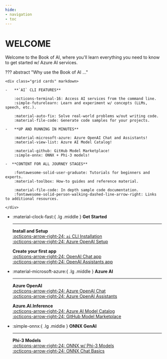 ```yaml
---
hide:
- navigation
- toc
---
```

# WELCOME

Welcome to the Book of AI, where you'll learn everything you need to know to get started w/ Azure AI services.

??? abstract "Why use the Book of AI ..."

    <div class="grid cards" markdown>

    -   **`AI` CLI FEATURES**  

        :octicons-terminal-16: Access AI services from the command line.  
        :simple-futurelearn: Learn and experiment w/ concepts (LLMs, speech, etc.).  

        :material-auto-fix: Solve real-world problems w/out writing code.  
        :material-file-code: Generate code samples for your projects.  

    -   **UP AND RUNNING IN MINUTES**  

        :material-microsoft-azure: Azure OpenAI Chat and Assistants!  
        :material-view-list: Azure AI Model Catalog!  

        :material-github: GitHub Model Marketplace!  
        :simple-onnx: ONNX + Phi-3 models!  

    -  **CONTENT FOR ALL JOURNEY STAGES**  

        :fontawesome-solid-user-graduate: Tutorials for beginners and experts.  
        :material-toolbox: How-to guides and reference material.  

        :material-file-code: In depth sample code documentation.  
        :fontawesome-solid-person-walking-dashed-line-arrow-right: Links to additional resources.  

    </div>

<div class="grid cards" markdown>

-   :material-clock-fast:{ .lg .middle } __Get Started__

    ---

    **Install and Setup**  
    [:octicons-arrow-right-24: `ai` CLI Installation](/install-ai-cli.md)  
    [:octicons-arrow-right-24: Azure OpenAI Setup](/setup/openai.md)  

    **Create your first app**  
    [:octicons-arrow-right-24: OpenAI Chat app](/openai-chat/basics.md#generate-code)  
    [:octicons-arrow-right-24: OpenAI Assistants app](/openai-asst/basics.md#generate-code)  

-   :material-microsoft-azure:{ .lg .middle } __Azure AI__

    ---

    **Azure OpenAI**  
    [:octicons-arrow-right-24: Azure OpenAI Chat](/openai-chat/basics.md#tutorial)  
    [:octicons-arrow-right-24: Azure OpenAI Assistants](/openai-asst/overview.md)  

    **Azure.AI.Inference**  
    [:octicons-arrow-right-24: Azure AI Model Catalog](/setup/azure-ai.md)  
    [:octicons-arrow-right-24: GitHub Model Marketplace](/setup/github.md)  


-   :simple-onnx:{ .lg .middle } __ONNX GenAI__

    ---

    **Phi-3 Models**  
    [:octicons-arrow-right-24: ONNX w/ Phi-3 Models](/setup/onnx.md)  
    [:octicons-arrow-right-24: ONNX Chat Basics](/onnx-chat/basics.md)  


</div>

